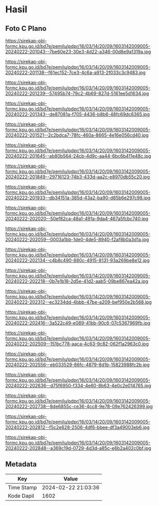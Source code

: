 # Hasil

## Foto C Plano

https://sirekap-obj-formc.kpu.go.id/bd7e/pemilu/pdpr/16/03/14/20/09/1603142009005-20240222-201043--7be60e23-30e3-4d22-a346-00d8e9a1319a.jpg

https://sirekap-obj-formc.kpu.go.id/bd7e/pemilu/pdpr/16/03/14/20/09/1603142009005-20240222-201138--f61ec152-7ce3-4c6a-a913-2f033c3c9483.jpg

https://sirekap-obj-formc.kpu.go.id/bd7e/pemilu/pdpr/16/03/14/20/09/1603142009005-20240222-201239--57495b74-79c2-4b69-827d-5161ee5d1634.jpg

https://sirekap-obj-formc.kpu.go.id/bd7e/pemilu/pdpr/16/03/14/20/09/1603142009005-20240222-201343--de87081a-f705-4436-b8b6-48fc69dc6365.jpg

https://sirekap-obj-formc.kpu.go.id/bd7e/pemilu/pdpr/16/03/14/20/09/1603142009005-20240222-201521--2c2bdca7-78fc-460a-8665-4e16e056cd40.jpg

https://sirekap-obj-formc.kpu.go.id/bd7e/pemilu/pdpr/16/03/14/20/09/1603142009005-20240222-201645--ab80b564-24cb-4d9c-aa44-6bc6b411e48c.jpg

https://sirekap-obj-formc.kpu.go.id/bd7e/pemilu/pdpr/16/03/14/20/09/1603142009005-20240222-201849--29716123-74b3-433d-aa2c-e8970db55c20.jpg

https://sirekap-obj-formc.kpu.go.id/bd7e/pemilu/pdpr/16/03/14/20/09/1603142009005-20240222-201933--db34151a-385d-43a2-ba90-d85b6e297c98.jpg

https://sirekap-obj-formc.kpu.go.id/bd7e/pemilu/pdpr/16/03/14/20/09/1603142009005-20240222-202020--50ef82ca-48a1-491a-9da4-467a5fcbc740.jpg

https://sirekap-obj-formc.kpu.go.id/bd7e/pemilu/pdpr/16/03/14/20/09/1603142009005-20240222-202059--0003a1bb-1de0-4de5-8940-f2af8b0a3d1a.jpg

https://sirekap-obj-formc.kpu.go.id/bd7e/pemilu/pdpr/16/03/14/20/09/1603142009005-20240222-202134--c4b8c490-880c-4915-8131-93a269be8e12.jpg

https://sirekap-obj-formc.kpu.go.id/bd7e/pemilu/pdpr/16/03/14/20/09/1603142009005-20240222-202218--0b7e1b18-2d5e-41d2-aab5-09be867ea42a.jpg

https://sirekap-obj-formc.kpu.go.id/bd7e/pemilu/pdpr/16/03/14/20/09/1603142009005-20240222-202312--ec3234dd-4bbb-47be-a209-bef950e2b568.jpg

https://sirekap-obj-formc.kpu.go.id/bd7e/pemilu/pdpr/16/03/14/20/09/1603142009005-20240222-202416--3a522c49-e089-41bb-90c6-07c5367969fb.jpg

https://sirekap-obj-formc.kpu.go.id/bd7e/pemilu/pdpr/16/03/14/20/09/1603142009005-20240222-202509--151bc778-aaca-4c63-9c82-062f1a2963c0.jpg

https://sirekap-obj-formc.kpu.go.id/bd7e/pemilu/pdpr/16/03/14/20/09/1603142009005-20240222-202556--eb033529-86fc-4879-8d1b-15823988fc2b.jpg

https://sirekap-obj-formc.kpu.go.id/bd7e/pemilu/pdpr/16/03/14/20/09/1603142009005-20240222-202636--d75f6950-f334-4e60-8b63-4e0c2e014765.jpg

https://sirekap-obj-formc.kpu.go.id/bd7e/pemilu/pdpr/16/03/14/20/09/1603142009005-20240222-202738--8de6855c-ce36-4cc8-9e78-09e762426399.jpg

https://sirekap-obj-formc.kpu.go.id/bd7e/pemilu/pdpr/16/03/14/20/09/1603142009005-20240222-202812--f5c2e628-2506-4df6-bbee-df3a49003eb6.jpg

https://sirekap-obj-formc.kpu.go.id/bd7e/pemilu/pdpr/16/03/14/20/09/1603142009005-20240222-202848--a369c19d-0729-4d3d-a85c-e6b2a402c0bf.jpg


## Metadata

| Key        | Value               |
| ---------- | ------------------- |
| Time Stamp | 2024-02-22 21:03:36 |
| Kode Dapil | 1602                |



